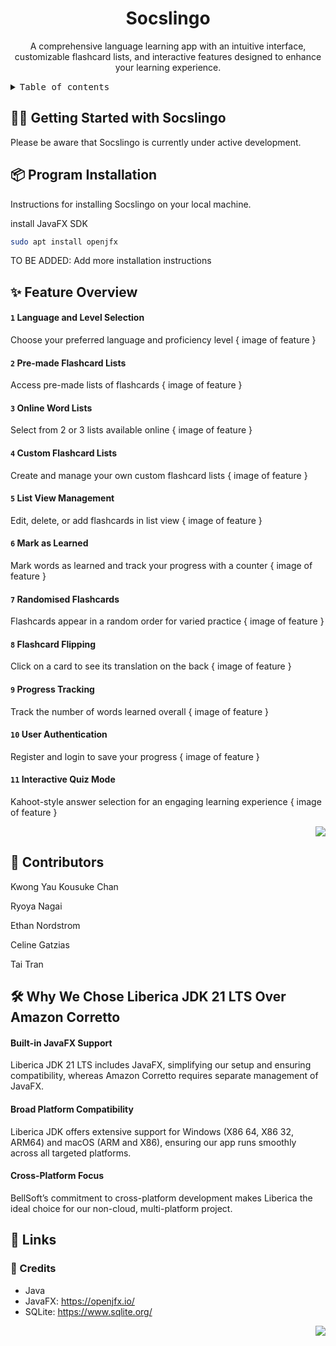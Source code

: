 <a name="readme-top"></a>

<div align="center">

<h1 align="center"> Socslingo </h1>


A comprehensive language learning app with an intuitive interface, customizable flashcard lists, and interactive features designed to enhance your learning experience.

</div>

<details>
<summary><kbd>Table of contents</kbd></summary>

#### TOC

- [👋🏻 Getting Started with Socslingo](#-getting-started-with-socslingo)
- [📦 Program Installation](#-program-installation)
- [✨ Feature Overview](#-feature-overview)
    - [`1` Language and Level Selection](#1-language-and-level-selection)
    - [`2` Pre-made Flashcard Lists](#2-pre-made-flashcard-lists)
    - [`3` Online Word Lists](#3-online-word-lists)
    - [`4` Custom Flashcard Lists](#4-custom-flashcard-lists)
    - [`5` List View Management](#5-list-view-management)
    - [`6` Mark as Learned](#6-mark-as-learned)
    - [`7` Randomised Flashcards](#7-randomised-flashcards)
    - [`8` Flashcard Flipping](#8-flashcard-flipping)
    - [`9` Progress Tracking](#9-progress-tracking)
    - [`10` User Authentication](#10-user-authentication)
    - [`11` Interactive Quiz Mode](#11-interactive-quiz-mode)
- [🤝 Contributors](#-contributors)
- [🛠️ Why We Chose Liberica JDK 21 LTS Over Amazon Corretto](#️-why-we-chose-liberica-jdk-21-lts-over-amazon-corretto)
    - [Built-in JavaFX Support](#built-in-javafx-support)
    - [Broad Platform Compatibility](#broad-platform-compatibility)
    - [Cross-Platform Focus](#cross-platform-focus)
- [🔗 Links](#-links)
  - [📜 Credits](#-credits)

####

</details>

## 👋🏻 Getting Started with Socslingo

Please be aware that Socslingo is currently under active development. 


## 📦 Program Installation

Instructions for installing Socslingo on your local machine.

install JavaFX SDK
```bash
sudo apt install openjfx
```
TO BE ADDED: Add more installation instructions


## ✨ Feature Overview

#### `1` Language and Level Selection
Choose your preferred language and proficiency level 
{ image of feature }

#### `2` Pre-made Flashcard Lists
Access pre-made lists of flashcards
{ image of feature }

#### `3` Online Word Lists
Select from 2 or 3 lists available online
{ image of feature }

#### `4` Custom Flashcard Lists
Create and manage your own custom flashcard lists
{ image of feature }

#### `5` List View Management
Edit, delete, or add flashcards in list view
{ image of feature }

#### `6` Mark as Learned
Mark words as learned and track your progress with a counter
{ image of feature }

#### `7` Randomised Flashcards
Flashcards appear in a random order for varied practice
{ image of feature }

#### `8` Flashcard Flipping
Click on a card to see its translation on the back
{ image of feature }

#### `9` Progress Tracking
Track the number of words learned overall
{ image of feature }

#### `10` User Authentication
Register and login to save your progress
{ image of feature }

#### `11` Interactive Quiz Mode
Kahoot-style answer selection for an engaging learning experience
{ image of feature }


<div align="right">

[![][back-to-top]](#readme-top)

</div>

## 🤝 Contributors

Kwong Yau Kousuke Chan

Ryoya Nagai

Ethan Nordstrom

Celine Gatzias

Tai Tran

## 🛠️ Why We Chose Liberica JDK 21 LTS Over Amazon Corretto

#### Built-in JavaFX Support
Liberica JDK 21 LTS includes JavaFX, simplifying our setup and ensuring compatibility, whereas Amazon Corretto requires separate management of JavaFX.

#### Broad Platform Compatibility
Liberica JDK offers extensive support for Windows (X86 64, X86 32, ARM64) and macOS (ARM and X86), ensuring our app runs smoothly across all targeted platforms.


#### Cross-Platform Focus
BellSoft’s commitment to cross-platform development makes Liberica the ideal choice for our non-cloud, multi-platform project.

## 🔗 Links

### 📜 Credits

- Java 
- JavaFX: https://openjfx.io/
- SQLite: https://www.sqlite.org/

<div align="right">

[![][back-to-top]](#readme-top)

</div>

[back-to-top]: https://img.shields.io/badge/-BACK_TO_TOP-151515?style=flat-square
[cover]: https://gw.alipayobjects.com/zos/kitchen/8Ab%24hLJ5ur/cover.webp
